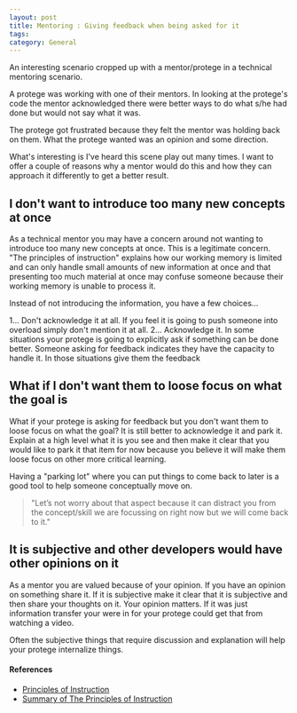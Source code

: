 ```yaml
---
layout: post
title: Mentoring : Giving feedback when being asked for it
tags: 
category: General
---
```


An interesting scenario cropped up with a mentor/protege in a technical mentoring scenario.

A protege was working with one of their mentors. In looking at the protege's code the mentor acknowledged there were better ways to do what s/he had done but would not say what it was. 

The protege got frustrated because they felt the mentor was holding back on them. What the protege wanted was an opinion and some direction.

What's interesting is I've heard this scene play out many times. I want to offer a couple of reasons why a mentor would do this and how they can approach it differently to get a better result.

## I don't want to introduce too many new concepts at once

As a technical mentor you may have a concern around not wanting to introduce too many new concepts at once. This is a legitimate concern. "The principles of instruction" explains how our working memory is limited and can only handle small amounts of new information at once and  that presenting too much material at once may confuse someone because their working memory is unable to process it.

Instead of not introducing the information, you have a few choices...

1... Don't acknowledge it at all. If you feel it is going to push someone into overload simply don't mention it at all. 
2... Acknowledge it. In some situations your protege is going to explicitly ask if something can be done better. Someone asking for feedback indicates they have the capacity to handle it. In those situations give them the feedback

## What if I don't want them to loose focus on what the goal is

What if your protege is asking for feedback but you don't want them to loose focus on what the goal? It is still better to acknowledge it and park it. Explain at a high level what it is you see and then make it clear that you would like to park it that item for now because you believe it will make them loose focus on other more critical learning. 

Having a "parking lot" where you can put things to come back to later is a good tool to help someone conceptually move on.

> "Let’s not worry about that aspect because it can distract you from the concept/skill we are focussing on right now but we will come back to it."

## It is subjective and other developers would have other opinions on it

As a mentor you are valued because of your opinion. If you have an opinion on something share it. If it is subjective make it clear that it is subjective and then share your thoughts on it. Your opinion matters. If it was  just information transfer your were in for your protege could get that from watching a video.

Often the subjective things that require discussion and explanation will help your protege internalize things.

#### References

- [Principles of Instruction](https://www.aft.org/sites/default/files/periodicals/Rosenshine.pdf)  
- [Summary of The Principles of Instruction](https://teacherhead.com/2018/06/10/exploring-barak-rosenshines-seminal-principles-of-instruction-why-it-is-the-must-read-for-all-teachers/)
